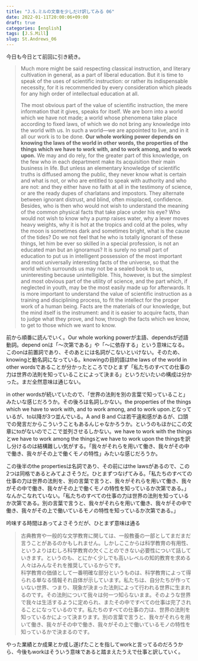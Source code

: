 ```yaml
---
title: "J.S.ミルの文章を少しだけ訳してみる 06"
date: 2022-01-11T20:00:06+09:00
draft: true
categories: [english]
tags: [J.S.Mill]
slug: St.Andrews_06
---
```


今日も今日とて前回に引き続き。

> Much more might be said respecting classical instruction, and literary cultivation in general, as a part of liberal education. But it is time to speak of the uses of scientific instruction: or rather its indispensable necessity, for it is recommended by every consideration which pleads for any high order of intellectual education at all.  
>   
> The most obvious part of the value of scientific instruction, the mere information that it gives, speaks for itself. We are born into a world which we have not made; a world whose phenomena take place according to fixed laws, of which we do not bring any knowledge into the world with us. In such a world—we are appointed to live, and in it all our work is to be done. **Our whole working power depends on knowing the laws of the world in other words, the properties of the things which we have to work with, and to work among, and to work upon.** We may and do rely, for the greater part of this knowledge, on the few who in each department make its acquisition their main business in life. But unless an elementary knowledge of scientific truths is diffused among the public, they never know what is certain and what is not, or who are entitled to speak with authority and who are not: and they either have no faith at all in the testimony of science, or are the ready dupes of charlatans and impostors. They alternate between ignorant distrust, and blind, often misplaced, confidence. Besides, who is then who would not wish to understand the meaning of the common physical facts that take place under his eye? Who would not wish to know why a pump raises water, why a lever moves heavy weights, why it is hot at the tropics and cold at the poles, why the moon is sometimes dark and sometimes bright, what is the cause of the tides? Do we not feel that he who is totally ignorant of these things, let him be ever so skilled in a special profession, is not an educated man but an ignoramus? It is surely no small part of education to put us in intelligent possession of the most important and most universally interesting facts of the universe, so that the world which surrounds us may not be a sealed book to us, uninteresting because unintelligible. This, however, is but the simplest and most obvious part of the utility of science, and the part which, if neglected in youth, may be the most easily made up for afterwards. It is more important to understand the value of scientific instruction as a training and disciplining process, to fit the intellect for the proper work of a human being. Facts are the materials of our knowledge, but the mind itself is the instrument: and it is easier to acquire facts, than to judge what they prove, and how, through the facts which we know, to get to those which we want to know.

前から順番に読んでいく。Our whole working powerが主語、dependsが述語動詞。depend onは「～次第である」や「～に依存する」という意味になる。このonは前置詞であり、そのあとには名詞がこないといけない。そのため、knowingと動名詞になっている。knowingの目的語はthe laws of the world in other wordsであることが分かったところでひとまず「私たちのすべての仕事の力は世界の法則を知っていることによって決まる」というだいたいの構成は分かった。まだ全然意味は通じない。

in other wordsが続いていたので、「世界の法則を別の言葉で知っていること」みたいな感じだろうか。その後ろは名詞しかない。the properties of the things which we have to work with, and to work among, and to work upon.となっているが、to以降が3つ並んでいる。A and B and Cは若干違和感があるが、口頭での発言だからこういうこともあるんじゃなかろうか。というのもほかにこの文章にtoがないのでここで並列させるしかない。we have to work with the thingsとwe have to work among the thingsとwe have to work upon the thingsを訳し分けるのは結構難しい気がする。「我々がそれらを用いて働き、我々がその中で働き、我々がその上で働くモノの特性」みたいな感じだろうか。

この後半のthe propertiesは名詞であり、その前にはthe lawsがあるので、この2つは同格であるとみてよさそうだ。ひとまずつなげてみる。「私たちのすべての仕事の力は世界の法則を、別の言葉で言うと、我々がそれらを用いて働き、我々がその中で働き、我々がその上で働くモノの特性を知っているか次第である。」なんかこなれていない。「私たちのすべての仕事の力は世界の法則を知っているか次第である。別の言葉で言うと、我々がそれらを用いて働き、我々がその中で働き、我々がその上で働いているモノの特性を知っているか次第である。」

吟味する時間はあってよさそうだが、ひとまず意味は通る

> 古典教育や一般的な文学教育に関しては、一般教養の一部としてまだまだ言うことがあるのかもしれません。しかしここからは科学教育の有用性、というよりはむしろ科学教育の欠くことのできない必要性について話していきます。というのも、とにかく少しでも高いレベルの知的教育を求める人々はみんなそれを推奨しているからです。  
> 科学教育の価値として一番明確な部分というものは、科学教育によって得られる単なる情報それ自体が示しています。私たちは、自分たちが作っていない世界、つまり、現象が決まった法則によって行われる世界に生まれるのです。その法則について我々は何一つ知らないまま。そのような世界で我々は生活するように定められ、またその中ですべての仕事は完了されることになっているのです。私たちのすべての仕事の力は、世界の法則を知っているかによって決まります。別の言葉で言うと、我々がそれらを用いて働き、我々がその中で働き、我々がその上で働いているモノの特性を知っているかで決まるのです。

やった業績とか成果とか成し遂げたことを指してworkと言ってるのだろうから、今後もworkはそういう意味であると踏まえたうえで仕事と訳していく。